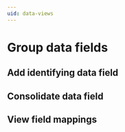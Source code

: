 ```yaml
---
uid: data-views
---
```


# Group data fields

## Add identifying data field

## Consolidate data field

## View field mappings